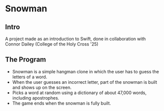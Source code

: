 # Snowman

## Intro
A project made as an introduction to Swift, done in collaboration with Connor Dailey (College of the Holy Cross '25)

## The Program
- Snowman is a simple hangman clone in which the user has to guess the letters of a word.
- When the user guesses an incorrect letter, part of the snowman is built and shows up on the screen.
- Picks a word at random using a dictionary of about 47,000 words, including apostrophes.
- The game ends when the snowman is fully built.
